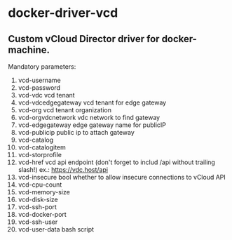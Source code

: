 # docker-driver-vcd

## Custom vCloud Director driver for docker-machine.

Mandatory parameters:
1) vcd-username
2) vcd-password
3) vcd-vdc vcd tenant
4) vcd-vdcedgegateway vcd tenant for edge gateway
5) vcd-org vcd tenant organization
6) vcd-orgvdcnetwork vdc network to find gateway
7) vcd-edgegateway edge gateway name for publicIP
8) vcd-publicip public ip to attach gateway
9) vcd-catalog
10) vcd-catalogitem
11) vcd-storprofile
12) vcd-href vcd api endpoint (don't forget to includ /api without trailing slash!) ex.: https://vdc.host/api
13) vcd-insecure bool whether to allow insecure connections to vCloud API
14) vcd-cpu-count
15) vcd-memory-size
16) vcd-disk-size
17) vcd-ssh-port
18) vcd-docker-port
19) vcd-ssh-user
20) vcd-user-data bash script